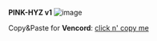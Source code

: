**PINK-HYZ v1**
![image](https://github.com/hyz-3/themes/assets/121250506/af892fdb-59c1-43d8-8a58-bd3f225ac4c1)

Copy&Paste for **Vencord**:
[click n' copy me](https://raw.githubusercontent.com/hyz-3/themes/main/pink-hyz.css)
